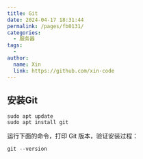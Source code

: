 ```yaml
---
title: Git
date: 2024-04-17 18:31:44
permalink: /pages/fb0131/
categories:
  - 服务器
tags:
  - 
author: 
  name: Xin
  link: https://github.com/xin-code
---
```




## 安装Git

```shell
sudo apt update
sudo apt install git
```

运行下面的命令，打印 Git 版本，验证安装过程：

```shell
git --version
```

